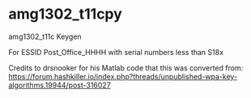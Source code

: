# amg1302_t11cpy
amg1302_t11c Keygen

For ESSID Post_Office_HHHH with serial numbers less than S18x

Credits to drsnooker for his Matlab code that this was converted from: https://forum.hashkiller.io/index.php?threads/unpublished-wpa-key-algorithms.19944/post-316027
